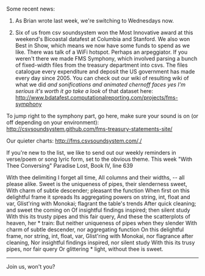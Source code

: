 Some recent news: 
1) As Brian wrote last week, we're switching to Wednesdays now.

2) Six of us from csv soundsystem won the Most Innovative award at this weekend's Bicoastal datafest at Columbia and Stanford. We also won Best in Show, which means we now have some funds to spend as we like. There was talk of a WiFi hotspot. Perhaps an arpeggiator. If you weren't there we made FMS Symphony, which involved parsing a bunch of fixed-width files from the treasury department into csvs. The files catalogue every expenditure and deposit the US government has made every day since 2005. You can check out our wiki of resulting wiki of what we did *and sonifications and animated chernoff faces yes I'm serious it's worth it go take a look* of that dataset here: http://www.bdatafest.computationalreporting.com/projects/fms-symphony

To jump right to the symphony part, go here, make sure your sound is on (or off depending on your environment):
http://csvsoundsystem.github.com/fms-treasury-statements-site/

Our quieter charts:
http://fms.csvsoundsystem.com/,/


If you're new to the list, we like to send out our weekly reminders in verse/poem or song lyric form, set to the obvious theme.
This week "With Thee Conversing" Paradise Lost, Book IV, line 639

With thee delimiting I forget all time,
All columns and their widths, -- all please alike.
Sweet is the uniqueness of pipes, their slenderness sweet,
With charm of subtle descender; pleasant the function
When first on this delightful frame it spreads
Its aggregating powers on string, int, float and var,
Glist'ring with Monokai; flagrant the table's trends
After quick cleaning; and sweet the coming on
Of insightful findings inspired; then silent study
With this its trusty pipes and this fair query,
And these the scatterplots of heaven, her * train:
But neither uniqueness of pipes when they slender
With charm of subtle descender, nor aggregating function
On this delightful frame, nor string, int, float, var,
Glist'ring with Monokai, nor flagrance after cleaning,
Nor insightful findings inspired, nor silent study
With this its trusy pipes, nor fair query
Or glittering * light, without thee is sweet.

---
Join us, won't you?